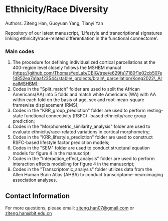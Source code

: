 # Ethnicity/Race Diversity

Authors: Ziteng Han, Guoyuan Yang, Tianyi Yan

Repository of our latest manuscript, 'Lifestyle and transcriptional signatures linking ethnicity/race-related differentiation in the functional connectome'.



### Main codes

1. The procedure for defining individualized cortical parcellations at the 400-region level closely follows the MSHBM manual (https://github.com/ThomasYeoLab/CBIG/tree/e629fa17180f1e02cb507e1d852ea7a1aaf23544/stable\_projects/brain\_parcellation/Kong2022\_ArealMSHBM);
2. Codes in the "Split\_match" folder are used to split the African Americans(AA) into 5 folds and match white Americans (WA) with AA within each fold on the basis of age, sex and root-mean-square framewise displacement (RMS);
3. Codes in the "KRR\_group\_prediction" folder are used to perform resting-state functional connectivity (RSFC) -based ethnicity/race group prediction;
4. Codes in the "Morphometric\_similarity\_analysis" folder are used to evaluate ethnicity/race-related variations in cortical morphometry;
5. Codes in the "KRR\_lifestyle\_prediction" folder are used to construct RSFC-based lifestyle factor prediction models;
6. Codes in the "SEM" folder are used to conduct structural equation models for figure 4 in the manuscript;
7. Codes in the "Interaction\_effect\_analysis" folder are used to perform interaction effects modelling for figure 4 in the manuscript;
8. Codes in the "Transcriptomic\_analysis" folder utilizes data from the Allen Human Brain Atlas (AHBA) to conduct transcriptome–neuroimaging association analyses.



## Contact Information

For more questions, please email: ziteng.han07@gmail.com or ziteng.han@bit.edu.cn

